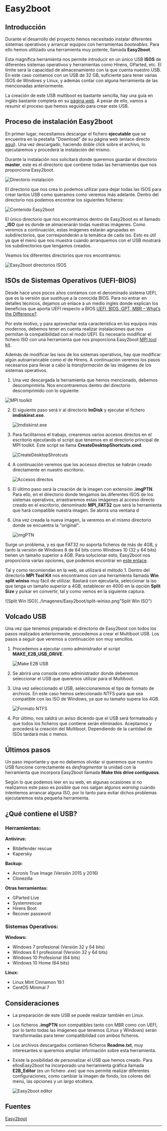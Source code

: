 # Easy2boot

## Introducción

Durante el desarrollo del proyecto hemos necesitado instalar diferentes sistemas operativos y arrancar equipos con herramientas *booteables*. Para ello hemos utilizado una herramienta muy potente, llamada **Easy2boot**. 

Esta magnífica herramienta nos permite introducir en un único USB **ISOS** de diferentes sistemas operativos y herramientas como Hirens, GParted, etc. El límite será la capacidad de almacenamiento con la que cuenta nuestro USB. En este caso contamos con un USB de 32 GB, suficiente para tener varias ISOS de Windows y Linux, y además contar con alguna herramienta de las mencionadas anteriormente.

La creación de este USB multiboot es bastante sencilla, hay una guía en inglés bastante completa en su [página web](http://www.easy2boot.com). A pesar de ello, vamos a resumir el proceso que hemos seguido para crear este USB.



## Proceso de instalación Easy2boot

En primer lugar, necesitamos descargar el fichero **ejecutable** que se encuentra en la pestaña "Download" de su página web (enlace directo [aquí](http://files.easy2boot.com/200003509-5befd5ce8d/Easy2Boot_v1.A9.exe)). Una vez descargado, haciendo doble click sobre el archivo, lo ejecutaremos y procederá la instalación del mismo. 

Durante la instalación nos solicitará donde queremos guardar el directorio **master**, este es el directorio que contiene todas las herramientas que nos proporciona Easy2boot.

![Directorio instalación](../Imagenes/Easy2boot/Easy2boot_directorio_instalacion.png)

El directorio que nos crea lo podemos utilizar para dejar todas las ISOS para crear tantos USB como queramos como veremos más adelante. Dentro del directorio nos podemos encontrar los siguientes ficheros:

![Contenido Easy2boot](../Imagenes/Easy2boot/Easy2boot_contenido_directorio.png)

El único directorio que nos encontramos dentro de Easy2boot es el llamado **_ISO** que es donde se almacenarán todas nuestras imágenes. Como veremos a continuación, estas imágenes estarán agrupadas en subdirectorios, que corresponderán a la temática de cada iso. Esto es útil ya que el menú que nos muestra cuando arranquemos con el USB mostrará los subdirectorios que tengamos creados. 

Veamos los diferentes directorios que nos encontramos:

![Easy2boot directorios ISOS](../Imagenes/Easy2boot/Easy2boot_directorio_isos.png)



## ISOs de Sistemas Operativos (UEFI-BIOS)

Desde hace unos pocos años contamos con el denominado sistema UEFI, que es la versión que sustituye a la conocida BIOS. Para no entrar en detalles técnicos, dejamos un enlace a un medio inglés donde explican los beneficios que aporta UEFI respecto a BIOS [UEFI, BIOS, GPT, MBR – What’s the Difference?](https://fossbytes.com/uefi-bios-gpt-mbr-whats-difference/). 

Por este motivo, y para aprovechar esta característica en los equipos más modernos, debemos tener en cuenta realizar instalaciones que nos permitan la compatibilidad con el modo UEFI. Es necesario modificar el fichero ISO con una herramienta que nos proporciona Easy2boot [MPI tool kit](http://files.easy2boot.com/200003517-2f08c2ffe0/MPI_Tool_Pack_Plus_CloverLite_092.zip). 

Además de modificar las isos de los sistemas operativos, hay que modificar algún autoarrancable como el de Hirens. A continuación veremos los pasos necesarios para llevar a cabo la *transformación* de las imágenes de los sistemas operativos.

1. Una vez descargada la herramienta que hemos mencionado, debemos descomprimirla. Nos encontraremos dentro del directorio descomprimido con lo siguiente:

![MPI toolkit](../Imagenes/Easy2boot/Easy2boot_MPI_directorio.png)

2. El siguiente paso será ir al directorio **ImDisk** y ejecutar el fichero **imdiskinst.exe**.

   ![Imdiskinst.exe](../Imagenes/Easy2boot/Easy2boot_imdiskinst.png)

3. Para facilitarnos el trabajo, crearemos varios accesos directos en el escritorio ejecutando el script que tenemos en el directorio principal de MPI toolkit. Este script se llama **CreateDesktopShortcuts.cmd**.

   ![CreateDesktopShrotcuts](../Imagenes/Easy2boot/Easy2boot_MPI_desktopshortcut.png)

4. A continuación veremos que los accesos directos se habrán creado directamente en nuestro escritorio.

   ![Accesos directos](../Imagenes/Easy2boot/Easy2boot_escritorio.png)

5. El último paso será la creación de la imagen con extensión **.imgPTN**. Para ello, en el directorio donde tengamos las diferentes ISOS de los sistemas operativos, arrastraremos estas imágenes al acceso directo creado en el escritorio, denominado **MPI_FAT32** que será la herramienta que hará compatible nuestra imagen. Se abrirá una ventana d

6. Una vez creada la nueva imagen, la veremos en el mismo directorio donde se encuentra la "original".

   ![imgPTN](../Imagenes/Easy2boot/Easy2boot_imgPTN.png)

Surge un problema, y es que FAT32 no soporta ficheros de más de 4GB, y tanto la versión de Windows 8 de 64 bits como Windows 10 (32 y 64 bits) tienen un tamaño superior a 4GB. Para solucionar esto, Easy2boot nos proporciona varias opciones, que podemos encontrar en [este enlace](http://www.easy2boot.com/add-payload-files/adding-windows-install-isos-without-needing-a-helper-flash-drive).

Tal y como recomiendan en la web, se utilizará el método 1. Dentro del directorio **MPI Tool Kit** nos encontramos con una herramienta llamada **Win split winiso** muy fácil de utilizar. Bastará con ejecutarla, seleccionar la iso que tenga un tamaño superior a 4GB, establecer en 4000 en la opción **Split Size** y pulsar en convertir, tal y como vemos en la siguiente captura.

![Split Win ISO](../Imagenes/Easy2boot/split-winiso.png"Split Win ISO")



## Volcado USB

Una vez que tenemos preparado el directorio de Easy2boot con todos los pasos realizados anteriormente, procedemos a crear el Multiboot USB. Los pasos a seguir que veremos a continuación son muy sencillos.

1. Procedemos a ejecutar como administrador el script **MAKE_E2B_USB_DRIVE**.

   ![Make E2B USB](../Imagenes/Easy2boot/Easy2boot_creacion_usb.png)

2. Se abrirá una consola como administrador donde deberemos seleccionar el USB que queremos utilizar para el Multiboot.

3. Una vez seleccionado el USB, seleccionaremos el tipo de formato de archivos. En este caso hemos seleccionado NTFS para que sea compatible con las ISO de Windows, ya que su tamaño supera los 4GB.

   ![Formato NTFS](../Imagenes/Easy2boot/Easy2boot_ntfs.png)

4. Por último, nos saldrá un aviso diciendo que el USB será formateado y que todos los ficheros que contiene serán eliminados. Aceptamos y procederá la creación del Multiboot. Dependiendo de la cantidad de ISOs tardará más o menos. 



## Últimos pasos

Un paso importante y que no debemos olvidar si queremos que nuestro USB funcione correctamente es *desfragmentar* la unidad con la herramienta que incorpora Easy2boot llamada **Make this drive contiguous**. 

Según lo que podemos leer en su web, en algunas ocasiones si no realizamos este paso es posible que nos salgan algunos *warning* cuando intentemos arrancar alguna ISO, por lo tanto para evitar dichos problemas ejecutaremos esta pequeña herramienta.



## ¿Qué contiene el USB?

### Herramientas:

**Antivirus:**

* Bitdefender rescue
* Kapersky

**Backup:**

* Acronis True Image (Versión 2015 y 2016)
* Clonezilla

**Otras herramientas:**

* GParted Live
* Systemrescue 
* Hirens Boot
* Recover password

### Sistemas Operativos:

**Windows:**

* Windows 7 profesional (Versión 32 y 64 bits)
* Windows 8.1 profesional (Versión 32 y 64 bits)
* Windows 10 Profesional (64 bits)
* Windows 10 Home (64 bits)

**Linux:**

* Linux Mint Cinnamon 19.1
* CentOS Minimal 7



## Consideraciones

* La preparación de este USB se puede realizar también en Linux.

* Los ficheros **.imgPTN** son compatibles tanto con MBR como con UEFI, por lo tanto todas las imágenes que tenemos (Linux y Windows) serán transformadas  para tener compatibilidad con ambos ficheros.

* Los archivos descargados contienen ficheros **Readme.txt**, muy interesantes si queremos ampliar información sobre esta herramienta.

* Existe la posibilidad de personalizar el USB que hemos creado. Para ellosEasy2boot ha incorporado una herramienta gráfica llamada **E2B_Editor** (es un fichero *.exe*) que nos permite realizar diferentes configuraciones, como cambiar la imagen de fondo, los colores del menú, las opciones y un largo etcétera.

  ![Easy2boot editor](../Imagenes//Easy2boot/Easy2boot_editor.png)



## Fuentes

[Easy2boot](http://www.easy2boot.com/)



----

